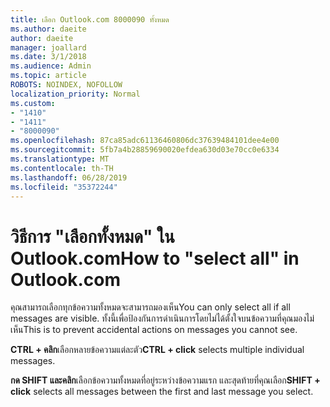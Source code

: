```yaml
---
title: เลือก Outlook.com 8000090 ทั้งหมด
ms.author: daeite
author: daeite
manager: joallard
ms.date: 3/1/2018
ms.audience: Admin
ms.topic: article
ROBOTS: NOINDEX, NOFOLLOW
localization_priority: Normal
ms.custom:
- "1410"
- "1411"
- "8000090"
ms.openlocfilehash: 87ca85adc61136460806dc37639484101dee4e00
ms.sourcegitcommit: 5fb7a4b28859690020efdea630d03e70cc0e6334
ms.translationtype: MT
ms.contentlocale: th-TH
ms.lasthandoff: 06/28/2019
ms.locfileid: "35372244"
---
```

# <a name="how-to-select-all-in-outlookcom"></a><span data-ttu-id="df28c-102">วิธีการ "เลือกทั้งหมด" ใน Outlook.com</span><span class="sxs-lookup"><span data-stu-id="df28c-102">How to "select all" in Outlook.com</span></span>

<span data-ttu-id="df28c-103">คุณสามารถเลือกทุกข้อความทั้งหมดจะสามารถมองเห็น</span><span class="sxs-lookup"><span data-stu-id="df28c-103">You can only select all if all messages are visible.</span></span> <span data-ttu-id="df28c-104">ทั้งนี้เพื่อป้องกันการดำเนินการโดยไม่ได้ตั้งใจบนข้อความที่คุณมองไม่เห็น</span><span class="sxs-lookup"><span data-stu-id="df28c-104">This is to prevent accidental actions on messages you cannot see.</span></span>

<span data-ttu-id="df28c-105">**CTRL + คลิก**เลือกหลายข้อความแต่ละตัว</span><span class="sxs-lookup"><span data-stu-id="df28c-105">**CTRL + click** selects multiple individual messages.</span></span>

<span data-ttu-id="df28c-106">**กด SHIFT และคลิก**เลือกข้อความทั้งหมดที่อยู่ระหว่างข้อความแรก และสุดท้ายที่คุณเลือก</span><span class="sxs-lookup"><span data-stu-id="df28c-106">**SHIFT + click** selects all messages between the first and last message you select.</span></span>